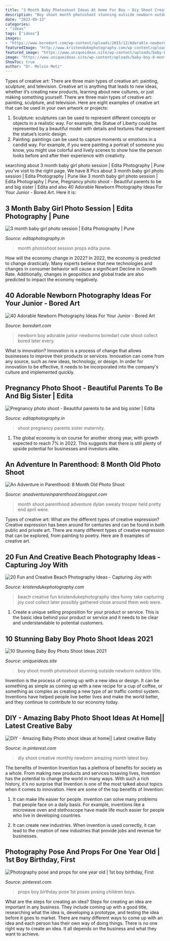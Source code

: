 ```yaml
---
title: "3 Month Baby Photoshoot Ideas At Home For Boy ~ Diy Shoot Creative Monthly Newborn Amazing Month Latest Boy"
description: "Boy shoot month photoshoot stunning outside newborn outdoor title"
date: "2022-09-13"
categories:
- "ideas"
tags: ["ideas"]
images:
- "https://www.boredart.com/wp-content/uploads/2015/12/Adorable-newborn-Photography-Ideas-For-Your-Junior-11.jpg"
featuredImage: "http://www.kristendukephotography.com/wp-content/uploads/2015/03/beach-collage-e1427819075425.jpg"
featured_image: "https://www.uniqueideas.site/wp-content/uploads/baby-boy-8-month-photo-shoot-baby-photography-ideas-outside.jpg"
image: "https://www.uniqueideas.site/wp-content/uploads/baby-boy-8-month-photo-shoot-baby-photography-ideas-outside.jpg"
ShowToc: true
author: "Dr. Melvin Metz"
---
```



Types of creative art: There are three main types of creative art: painting, sculpture, and television.
Creative art is anything that leads to new ideas, whether it’s creating new products, learning about new cultures, or just making something yourself. There are three main types of creative art: painting, sculpture, and television. Here are eight examples of creative art that can be used in your own artwork or projects: 
1. Sculpture: sculptures can be used to represent different concepts or objects in a realistic way. For example, the Statue of Liberty could be represented by a beautiful model with details and textures that represent the statue’s iconic design. 
2. Painting: paintings can be used to capture moments or emotions in a candid way. For example, if you were painting a portrait of someone you know, you might use colorful and lively scenes to show how the person looks before and after their experience with creativity. 

	

		
searching about 3 month baby girl photo session | Edita Photography | Pune you've visit to the right page. We have 8 Pics about 3 month baby girl photo session | Edita Photography | Pune like 3 month baby girl photo session | Edita Photography | Pune, Pregnancy photo shoot - Beautiful parents to be and big sister | Edita and also 40 Adorable Newborn Photography Ideas For Your Junior - Bored Art. Here it is:
		
    
## 3 Month Baby Girl Photo Session | Edita Photography | Pune

<img loading=lazy src="https://editaphotography.in/wp-content/uploads/2020/07/3_month_baby_photoshoot_Edita_photography_Pune_P009-thegem-blog-timeline-large.jpg" onerror="this.onerror=null;this.src='https://tse2.mm.bing.net/th?id=OIP.NZ3TR-gmy6wOdxrdNXJ5FAHaE8&amp;pid=15.1';" alt="3 month baby girl photo session | Edita Photography | Pune">

_Source: editaphotography.in_

>month photoshoot session props edita pune. 

	

How will the economy change in 2022?
In 2022, the economy is predicted to change drastically. Many experts believe that new technologies and changes in consumer behavior will cause a significant Decline in Growth Rate. Additionally, changes in geopolitics and global trade are also predicted to impact the economy negatively.

    
## 40 Adorable Newborn Photography Ideas For Your Junior - Bored Art

<img loading=lazy src="https://www.boredart.com/wp-content/uploads/2015/12/Adorable-newborn-Photography-Ideas-For-Your-Junior-11.jpg" onerror="this.onerror=null;this.src='https://tse4.mm.bing.net/th?id=OIP.egHoG4t-nIzjBtvFvjQ-NwHaLH&amp;pid=15.1';" alt="40 Adorable Newborn Photography Ideas For Your Junior - Bored Art">

_Source: boredart.com_

>newborn boy adorable junior newborns boredart cute shoot collect bored later every. 

	

What is innovation?
Innovation is a process of change that allows businesses to improve their products or services. Innovation can come from any source, such as new ideas, technology, or design. In order for innovation to be effective, it needs to be incorporated into the company's culture and implemented quickly.

    
## Pregnancy Photo Shoot - Beautiful Parents To Be And Big Sister | Edita

<img loading=lazy src="http://editaphotography.in/blog/wp-content/uploads/2018/01/Maternity_Photo_shoot_Pune_D_103.jpg" onerror="this.onerror=null;this.src='https://tse1.mm.bing.net/th?id=OIP.jtfJMyKNNsjSYclL0hp_JgHaLH&amp;pid=15.1';" alt="Pregnancy photo shoot - Beautiful parents to be and big sister | Edita">

_Source: editaphotography.in_

>shoot pregnancy parents sister maternity. 

	

1. The global economy is on course for another strong year, with growth expected to reach 7% in 2022. This suggests that there is still plenty of upside potential for businesses and investors alike.

    
## An Adventure In Parenthood: 8 Month Old Photo Shoot

<img loading=lazy src="https://2.bp.blogspot.com/-cYSQSqXzhnQ/UFBy7j_yVVI/AAAAAAAAGW0/L9c8dTaNrj4/s1600/Dunlap9.jpg" onerror="this.onerror=null;this.src='https://tse1.mm.bing.net/th?id=OIP.NiZ4wetKkvJDfaKoe_ZP6gHaFS&amp;pid=15.1';" alt="An Adventure in Parenthood: 8 Month Old Photo Shoot">

_Source: anadventureinparenthood.blogspot.com_

>month shoot parenthood adventure dylan sweaty trooper held pretty end april were. 

	

Types of creative art: What are the different types of creative expression?
Creative expression has been around for centuries and can be found in both public and private art. There are many different types of creative expression that can be explored, from painting to poetry. Here are 8 examples of creative art.

    
## 20 Fun And Creative Beach Photography Ideas - Capturing Joy With

<img loading=lazy src="http://www.kristendukephotography.com/wp-content/uploads/2015/03/beach-collage-e1427819075425.jpg" onerror="this.onerror=null;this.src='https://tse4.mm.bing.net/th?id=OIP.LYsw6BU4qM-A1w1CGQAGywHaLf&amp;pid=15.1';" alt="20 Fun and Creative Beach Photography Ideas - Capturing Joy with">

_Source: kristendukephotography.com_

>beach creative fun kristendukephotography idea funny take capturing joy cool collect later possibly gathered close around them web were. 

	

1. Create a unique selling proposition for your product or service. This is the basic idea behind your product or service and it needs to be clear and understandable to potential customers. 

    
## 10 Stunning Baby Boy Photo Shoot Ideas 2021

<img loading=lazy src="https://www.uniqueideas.site/wp-content/uploads/baby-boy-8-month-photo-shoot-baby-photography-ideas-outside.jpg" onerror="this.onerror=null;this.src='https://tse4.mm.bing.net/th?id=OIP.Hy3BWnygXPh_6nbZ8p0t8AHaFj&amp;pid=15.1';" alt="10 Stunning Baby Boy Photo Shoot Ideas 2021">

_Source: uniqueideas.site_

>boy shoot month photoshoot stunning outside newborn outdoor title. 

	

Invention is the process of coming up with a new idea or design. It can be something as simple as coming up with a new recipe for a cup of coffee, or something as complex as creating a new type of air traffic control system. Inventions have helped people live better lives and make the world better, and they continue to contribute to our economy today.

    
## DIY - Amazing Baby Photo Shoot Ideas At Home|| Latest Creative Baby

<img loading=lazy src="https://i.pinimg.com/736x/a8/d4/3b/a8d43b8ef87308fff2b30d72f6239cca.jpg" onerror="this.onerror=null;this.src='https://tse3.mm.bing.net/th?id=OIP.EbCdVJjSumIxohckdVfWkwHaEK&amp;pid=15.1';" alt="DIY - Amazing Baby Photo shoot ideas at home|| Latest creative Baby">

_Source: in.pinterest.com_

>diy shoot creative monthly newborn amazing month latest boy. 

	

The benefits of Invention
Invention has a plethora of benefits for society as a whole. From making new products and services tosaving lives, Invention has the potential to change the world in many ways. With such a rich history, it's no surprise that Invention is one of the most talked about topics when it comes to innovation. Here are some of the top benefits of Invention: 
1. It can make life easier for people. invention can solve many problems that people face on a daily basis. For example, inventions like a microwave oven and stethoscope have made life much easier for people who live in developing countries.

2. It can create new industries. When invention is used correctly, it can lead to the creation of new industries that provide jobs and revenue for businesses.

    
## Photography Pose And Props For One Year Old | 1st Boy Birthday, First

<img loading=lazy src="https://i.pinimg.com/736x/2f/cf/ed/2fcfed4542e6d2be4b66e55a0643358e--posing-ideas-one-year-old-picture-ideas-for-boys.jpg" onerror="this.onerror=null;this.src='https://tse3.mm.bing.net/th?id=OIP.ZIlbpwOVjww66cyIOBql6QHaLH&amp;pid=15.1';" alt="Photography pose and props for one year old | 1st boy birthday, First">

_Source: pinterest.com_

>props boy birthday pose 1st poses posing children boys. 

	

What are the steps for creating an idea?
Steps for creating an idea are important in any business. They include coming up with a good title, researching what the idea is, developing a prototype, and testing the idea before it goes to market. 
There are many different ways to come up with an idea and each person has their own way of doing things. There is no one right way to create an idea. It all depends on the business and what they want to achieve.

